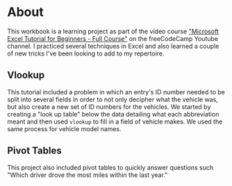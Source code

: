 # About

This workbook is a learning project as part of the video course ["Microsoft Excel Tutorial for Beginners - Full Course"](https://youtu.be/Vl0H-qTclOg?t=4994) on the freeCodeCamp Youtube channel. I practiced several techniques in Excel and also learned a couple of new tricks I've been looking to add to my repertoire.

## Vlookup

This tutorial included a problem in which an entry's ID number needed to be split into several fields in order to not only decipher what the vehicle was, but also create a new set of ID numbers for the vehicles. We started by creating a "look up table" below the data detailing what each abbreviation meant and then used `vlookup` to fill in a field of vehicle makes. We used the same process for vehicle model names.

## Pivot Tables

This project also included pivot tables to quickly answer questions such "Which driver drove the most miles within the last year."
